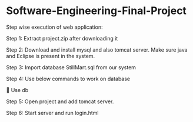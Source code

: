 # Software-Engineering-Final-Project


Step wise execution of web application: 

Step 1: Extract project.zip after downloading it 

Step 2: Download and install mysql and also tomcat server. Make sure java and Eclipse is present in the system. 

Step 3: Import database StillMart.sql from our system

Step 4: Use below commands to work on database 

	Use db

Step 5: Open project and add tomcat server.

Step 6: Start server and run login.html


